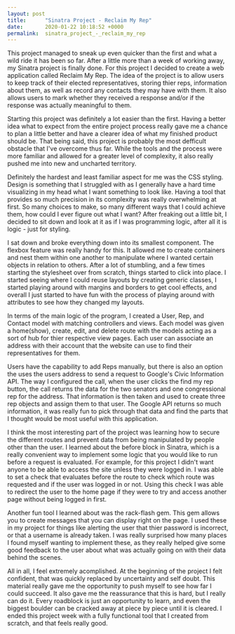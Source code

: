 ```yaml
---
layout: post
title:      "Sinatra Project - Reclaim My Rep"
date:       2020-01-22 10:18:52 +0000
permalink:  sinatra_project_-_reclaim_my_rep
---
```



This project managed to sneak up even quicker than the first and what a wild ride it has been so far. After a little more than a week of working away, my Sinatra project is finally done. For this project I decided to create a web application called Reclaim My Rep. The idea of the project is to allow users to keep track of their elected representatives, storing thier reps, information about them, as well as record any contacts they may have with them. It also allows users to mark whether they received a response and/or if the response was actually meaningful to them. 

Starting this project was definitely a lot easier than the first. Having a better idea what to expect from the entire project process really gave me a chance to plan a little better and have a clearer idea of what my finished product should be. That being said, this project is probably the most defficult obstacle that I've overcome thus far. While the tools and the process were more familiar and allowed for a greater level of complexity, it also really pushed me into new and uncharted territory. 

Definitely the hardest and least familiar aspect for me was the CSS styling. Design is something that I struggled with as I generally have a hard time visualizing in my head what I want something to look like. Having a tool that provides so much precision in its complexity was really overwhelming at first. So many choices to make, so many different ways that I could achieve them, how could I ever figure out what I want? After freaking out a little bit, I decided to sit down and look at it as if I was programming logic, after all it is logic - just for styling. 

I sat down and broke everything down into its smallest component. The flexbox feature was really handy for this. It allowed me to create containers and nest them within one another to manipulate where I wanted certain objects in relation to others. After a lot of stumbling, and a few times starting the stylesheet over from scratch, things started to click into place. I started seeing where I could reuse layouts by creating generic classes, I started playing around with margins and borders to get cool effects, and overall I just started to have fun with the process of playing around with attributes to see how they changed my layouts.

In terms of the main logic of the program, I created a User, Rep, and Contact model with matching controllers and views. Each model was given a home(show), create, edit, and delete route with the models acting as a sort of hub for thier respective view pages. Each user can associate an address with their account that the website can use to find their representatives for them.

Users have the capability to add Reps manually, but there is also an option the uses the users address to send a request to Google's Civic Information API. The way I configured the call, when the user clicks the find my rep button, the call returns the data for the two senators and one congressional rep for the address. That information is then taken and used to create three rep objects and assign them to that user. The Google API returns so much information, it was really fun to pick through that data and find the parts that I thought would be most useful with this application. 

I think the most interesting part of the project was learning how to secure the different routes and prevent data from being manipulated by people other than the user. I learned about the before block in Sinatra, which is a really convenient way to implement some logic that you would like to run before a request is evaluated. For example, for this project I didn't want anyone to be able to access the site unless they were logged in. I was able to set a check that evaluates before the route to check which route was requested and if the user was logged in or not. Using this check I was able to redirect the user to the home page if they were to try and access another page without being logged in first.

Another fun tool I learned about was the rack-flash gem. This gem allows you to create messages that you can display right on the page. I used these in my project for things like alerting the user that thier password is incorrect, or that a username is already taken. I was really surprised how many places I found myself wanting to implement these, as they really helped give some good feedback to the user about what was actually going on with their data behind the scenes.

All in all, I feel extremely acomplished. At the beginning of the project I felt confident, that was quickly replaced by uncertainty and self doubt. This material really gave me the opportunity to push myself to see how far I could succeed. It also gave me the reassurance that this is hard, but I really can do it. Every roadblock is just an opportunity to learn, and even the biggest boulder can be cracked away at piece by piece until it is cleared. I ended this project week with a fully functional tool that I created from scratch, and that feels really good.
